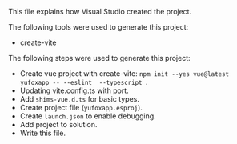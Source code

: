 This file explains how Visual Studio created the project.

The following tools were used to generate this project:
- create-vite

The following steps were used to generate this project:
- Create vue project with create-vite: `npm init --yes vue@latest yufoxapp -- --eslint  --typescript `.
- Updating vite.config.ts with port.
- Add `shims-vue.d.ts` for basic types.
- Create project file (`yufoxapp.esproj`).
- Create `launch.json` to enable debugging.
- Add project to solution.
- Write this file.
